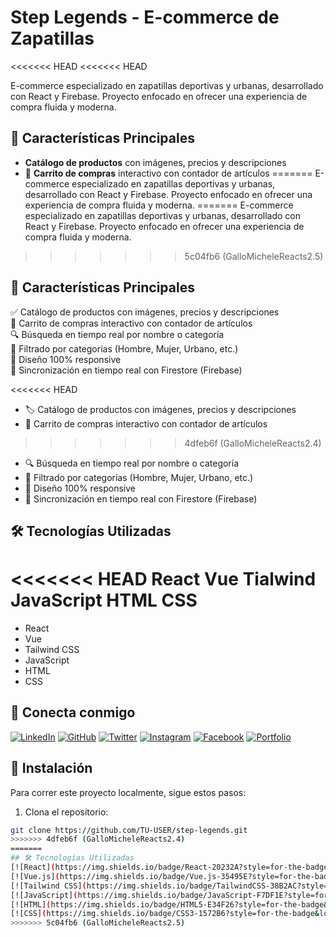 # Step Legends - E-commerce de Zapatillas  

<<<<<<< HEAD
<<<<<<< HEAD


E-commerce especializado en zapatillas deportivas y urbanas, desarrollado con React y Firebase. Proyecto enfocado en ofrecer una experiencia de compra fluida y moderna.

## 🚀 Características Principales

- **Catálogo de productos** con imágenes, precios y descripciones
- 🛒 **Carrito de compras** interactivo con contador de artículos
=======
E-commerce especializado en zapatillas deportivas y urbanas, desarrollado con React y Firebase. Proyecto enfocado en ofrecer una experiencia de compra fluida y moderna.
=======
E-commerce especializado en zapatillas deportivas y urbanas, desarrollado con React y Firebase. Proyecto enfocado en ofrecer una experiencia de compra fluida y moderna.  
>>>>>>> 5c04fb6 (GalloMicheleReacts2.5)

## 🚀 Características Principales  
✅ Catálogo de productos con imágenes, precios y descripciones  
🛒 Carrito de compras interactivo con contador de artículos  
🔍 Búsqueda en tiempo real por nombre o categoría  
📂 Filtrado por categorías (Hombre, Mujer, Urbano, etc.)  
📱 Diseño 100% responsive  
🔄 Sincronización en tiempo real con Firestore (Firebase)  

<<<<<<< HEAD
- 🏷️ Catálogo de productos con imágenes, precios y descripciones
- 🛒 Carrito de compras interactivo con contador de artículos
>>>>>>> 4dfeb6f (GalloMicheleReacts2.4)
- 🔍 Búsqueda en tiempo real por nombre o categoría
- 📂 Filtrado por categorías (Hombre, Mujer, Urbano, etc.)
- 📱 Diseño 100% responsive
- 🔄 Sincronización en tiempo real con Firestore (Firebase)

## 🛠️ Tecnologías Utilizadas
<<<<<<< HEAD
React
Vue
Tialwind
JavaScript
HTML
CSS
=======

- React
- Vue
- Tailwind CSS
- JavaScript
- HTML
- CSS

## 📲 Conecta conmigo

[![LinkedIn](https://img.shields.io/badge/LinkedIn-%230077B5.svg?style=for-the-badge&logo=linkedin&logoColor=white)](https://www.linkedin.com/in/TU-NOMBRE)
[![GitHub](https://img.shields.io/badge/GitHub-%23121011.svg?style=for-the-badge&logo=github&logoColor=white)](https://github.com/TU-USER)
[![Twitter](https://img.shields.io/badge/Twitter-%231DA1F2.svg?style=for-the-badge&logo=twitter&logoColor=white)](https://twitter.com/TU-USER)
[![Instagram](https://img.shields.io/badge/Instagram-%23E4405F.svg?style=for-the-badge&logo=instagram&logoColor=white)](https://www.instagram.com/TU-USER)
[![Facebook](https://img.shields.io/badge/Facebook-%231877F2.svg?style=for-the-badge&logo=facebook&logoColor=white)](https://www.facebook.com/TU-USER)
[![Portfolio](https://img.shields.io/badge/Portfolio-%23000000.svg?style=for-the-badge&logo=firefox&logoColor=white)](https://www.TU-PORTFOLIO.com)

## 📜 Instalación

Para correr este proyecto localmente, sigue estos pasos:

1. Clona el repositorio:

```bash
git clone https://github.com/TU-USER/step-legends.git
>>>>>>> 4dfeb6f (GalloMicheleReacts2.4)
=======
## 🛠️ Tecnologías Utilizadas  
[![React](https://img.shields.io/badge/React-20232A?style=for-the-badge&logo=react&logoColor=61DAFB)](https://react.dev/)  
[![Vue.js](https://img.shields.io/badge/Vue.js-35495E?style=for-the-badge&logo=vue.js&logoColor=4FC08D)](https://vuejs.org/)  
[![Tailwind CSS](https://img.shields.io/badge/TailwindCSS-38B2AC?style=for-the-badge&logo=tailwind-css&logoColor=white)](https://tailwindcss.com/)  
[![JavaScript](https://img.shields.io/badge/JavaScript-F7DF1E?style=for-the-badge&logo=javascript&logoColor=black)](https://developer.mozilla.org/es/docs/Web/JavaScript)  
[![HTML](https://img.shields.io/badge/HTML5-E34F26?style=for-the-badge&logo=html5&logoColor=white)](https://developer.mozilla.org/es/docs/Web/HTML)  
[![CSS](https://img.shields.io/badge/CSS3-1572B6?style=for-the-badge&logo=css3&logoColor=white)](https://developer.mozilla.org/es/docs/Web/CSS)  
>>>>>>> 5c04fb6 (GalloMicheleReacts2.5)
